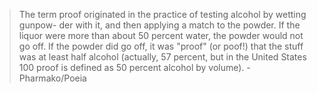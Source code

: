 > The term proof originated in the practice of testing alcohol by wetting gunpow- der with it, and then applying a match to the powder. If the liquor were more than about 50 percent water, the powder would not go off. If the powder did go off, it was "proof" (or poof!) that the stuff was at least half alcohol (actually, 57 percent, but in the United States 100 proof is defined as 50 percent alcohol by volume). - Pharmako/Poeia
